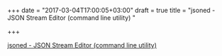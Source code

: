 +++
date = "2017-03-04T17:00:05+03:00"
draft = true
title = "jsoned - JSON Stream Editor (command line utility) "

+++

<p><a href="https://t.co/rEHAWZG7Sj">jsoned - JSON Stream Editor (command line utility) </a></p>
